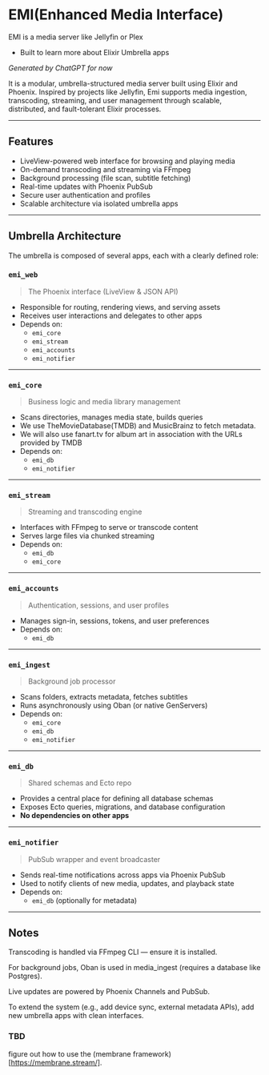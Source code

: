 # EMI(Enhanced Media Interface)

EMI is a media server like Jellyfin or Plex

- Built to learn more about Elixir Umbrella apps


*Generated by ChatGPT for now*

It is a modular, umbrella-structured media server built using Elixir and Phoenix. Inspired by projects like Jellyfin, Emi supports media ingestion, transcoding, streaming, and user management through scalable, distributed, and fault-tolerant Elixir processes.

---

## Features

- LiveView-powered web interface for browsing and playing media
- On-demand transcoding and streaming via FFmpeg
- Background processing (file scan, subtitle fetching)
- Real-time updates with Phoenix PubSub
- Secure user authentication and profiles
- Scalable architecture via isolated umbrella apps

---

## Umbrella Architecture

The umbrella is composed of several apps, each with a clearly defined role:

### `emi_web`
> The Phoenix interface (LiveView & JSON API)

- Responsible for routing, rendering views, and serving assets
- Receives user interactions and delegates to other apps
- Depends on:
  - `emi_core`
  - `emi_stream`
  - `emi_accounts`
  - `emi_notifier`

---

### `emi_core`
> Business logic and media library management

- Scans directories, manages media state, builds queries
- We use TheMovieDatabase(TMDB) and MusicBrainz to fetch metadata.
- We will also use fanart.tv for album art in association with the URLs provided by TMDB
- Depends on:
  - `emi_db`
  - `emi_notifier`

---

### `emi_stream`
> Streaming and transcoding engine

- Interfaces with FFmpeg to serve or transcode content
- Serves large files via chunked streaming
- Depends on:
  - `emi_db`
  - `emi_core`

---

### `emi_accounts`
> Authentication, sessions, and user profiles

- Manages sign-in, sessions, tokens, and user preferences
- Depends on:
  - `emi_db`

---

### `emi_ingest`
> Background job processor

- Scans folders, extracts metadata, fetches subtitles
- Runs asynchronously using Oban (or native GenServers)
- Depends on:
  - `emi_core`
  - `emi_db`
  - `emi_notifier`

---

### `emi_db`
> Shared schemas and Ecto repo

- Provides a central place for defining all database schemas
- Exposes Ecto queries, migrations, and database configuration
- **No dependencies on other apps**

---

### `emi_notifier`
> PubSub wrapper and event broadcaster

- Sends real-time notifications across apps via Phoenix PubSub
- Used to notify clients of new media, updates, and playback state
- Depends on:
  - `emi_db` (optionally for metadata)

---

## Notes

Transcoding is handled via FFmpeg CLI — ensure it is installed.

For background jobs, Oban is used in media_ingest (requires a database like Postgres).

Live updates are powered by Phoenix Channels and PubSub.

To extend the system (e.g., add device sync, external metadata APIs), add new umbrella apps with clean interfaces.

### TBD
figure out how to use the (membrane framework)[https://membrane.stream/].
